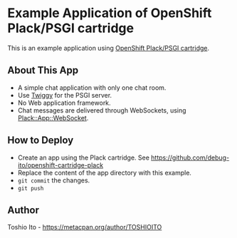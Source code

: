 # Example Application of OpenShift Plack/PSGI cartridge

This is an example application using
[OpenShift Plack/PSGI cartridge](https://github.com/debug-ito/openshift-cartridge-plack).

## About This App

- A simple chat application with only one chat room.
- Use [Twiggy](https://metacpan.org/pod/Twiggy) for the PSGI server.
- No Web application framework.
- Chat messages are delivered through WebSockets, using [Plack::App::WebSocket](https://metacpan.org/pod/Plack::App::WebSocket).

## How to Deploy

- Create an app using the Plack cartridge.
  See https://github.com/debug-ito/openshift-cartridge-plack
- Replace the content of the app directory with this example.
- `git commit` the changes.
- `git push`


## Author

Toshio Ito - https://metacpan.org/author/TOSHIOITO

